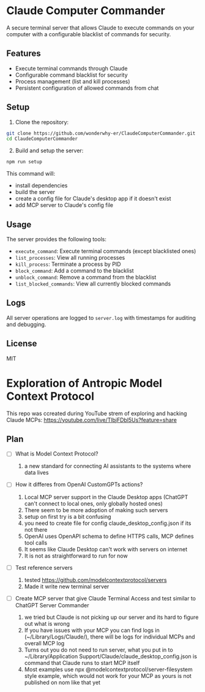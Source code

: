 
# Claude Computer Commander

A secure terminal server that allows Claude to execute commands on your computer with a configurable blacklist of commands for security.

## Features

- Execute terminal commands through Claude
- Configurable command blacklist for security
- Process management (list and kill processes)
- Persistent configuration of allowed commands from chat

## Setup

1. Clone the repository:
```bash
git clone https://github.com/wonderwhy-er/ClaudeComputerCommander.git
cd ClaudeComputerCommander
```

2. Build and setup the server:
```bash
npm run setup
```

This command will:
- install dependencies
- build the server
- create a config file for Claude's desktop app if it doesn't exist
- add MCP server to Claude's config file

## Usage

The server provides the following tools:

- `execute_command`: Execute terminal commands (except blacklisted ones)
- `list_processes`: View all running processes
- `kill_process`: Terminate a process by PID
- `block_command`: Add a command to the blacklist
- `unblock_command`: Remove a command from the blacklist
- `list_blocked_commands`: View all currently blocked commands

## Logs

All server operations are logged to `server.log` with timestamps for auditing and debugging.

## License

MIT


# Exploration of Antropic Model Context Protocol

This repo was ccreated during YouTube strem of exploring and hacking Claude MCPs: https://youtube.com/live/TlbjFDbl5Us?feature=share

## Plan
- [ ] What is Model Context Protocol?
     1. a new standard for connecting AI assistants to the systems where data lives
      
- [ ] How it differes from OpenAI CustomGPTs actions?
     1. Local MCP server support in the Claude Desktop apps (ChatGPT can't connect to local ones, only globally hosted ones)
     2. There seem to be more adoption of making such servers
     3. setup on first try is a bit confusing
     4. you need to create file for config claude_desktop_config.json if its not there
     5. OpenAI uses OpenAPI schema to define HTTPS calls, MCP defines tool calls
     6. It seems like Claude Desktop can't work with servers on internet
     7. It is not as straightforward to run for now
        

- [ ] Test reference servers
     1. tested https://github.com/modelcontextprotocol/servers
     2. Made it write new terminal server

- [ ] Create MCP server that give Claude Terminal Access and test similar to ChatGPT Server Commander
     1. we tried but Claude is not picking up our server and its hard to figure out what is wrong
     2. If you have issues with your MCP you can find logs in (~/Library/Logs/Claude/), there will be logs for individual MCPs and overall MCP log
     3. Turns out you do not need to run server, what you put in to ~/Library/Application Support/Claude/claude_desktop_config.json is command that Claude runs to start MCP itself
     4. Most examples use npx @modelcontextprotocol/server-filesystem style example, which would not work for your MCP as yours is not published on nom like that yet 
      

